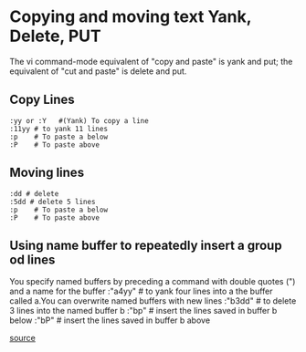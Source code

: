 # Copying and moving text Yank, Delete, PUT

The vi command-mode equivalent of "copy and paste" is yank and put; the equivalent of "cut and paste" is delete and put.


## Copy Lines

    :yy or :Y   #(Yank) To copy a line
    :11yy # to yank 11 lines 
    :p    # To paste a below
    :P    # To paste above

## Moving lines

    :dd # delete
    :5dd # delete 5 lines
    :p    # To paste a below
    :P    # To paste above

## Using name buffer to repeatedly insert a group od lines

You specify named buffers by preceding a command with double quotes (") and a name for the buffer
    :"a4yy" # to yank four lines into a the buffer called a.You can overwrite named buffers with new lines 
    :"b3dd" # to delete 3 lines into the named buffer b
    :"bp"  # insert the lines saved in buffer b below
    :"bP"  # insert the lines saved in buffer b above


[source](https://docs.oracle.com/cd/E19455-01/806-2902/editorvi-53/index.html)

